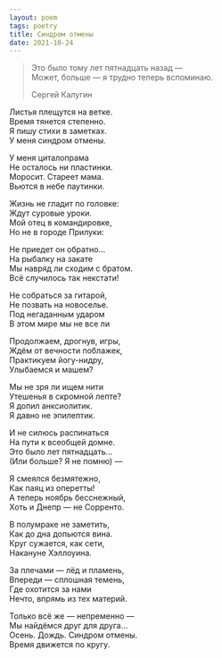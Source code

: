 ```yaml
---
layout: poem
tags: poetry
title: Синдром отмены
date: 2021-10-24
---
```


> Это было тому лет пятнадцать назад —<br>
> Может, больше — я трудно теперь вспоминаю.
>
> <footer>Сергей Калугин</footer>

Листья плещутся на ветке.<br>
Время тянется степенно.<br>
Я пишу стихи в заметках.<br>
У меня синдром отмены.<br>

У меня циталопрама<br>
Не осталось ни пластинки.<br>
Моросит. Стареет мама.<br>
Вьются в небе паутинки.<br>

Жизнь не гладит по головке:<br>
Ждут суровые уроки.<br>
Мой отец в командировке,<br>
Но не в городе Прилуки:<br>

Не приедет он обратно...<br>
На рыбалку на закате<br>
Мы навряд ли сходим с братом.<br>
Всё случилось так некстати!<br>

Не собраться за гитарой,<br>
Не позвать на новоселье.<br>
Под негаданным ударом<br>
В этом мире мы не все ли<br>

Продолжаем, дрогнув, игры,<br>
Ждём от вечности поблажек,<br>
Практикуем йогу-нидру,<br>
Улыбаемся и машем?<br>

Мы не зря ли ищем нити<br>
Утешенья в скромной лепте?<br>
Я допил анксиолитик.<br>
Я давно не эпилептик.<br>

И не силюсь распинаться<br>
На пути к всеобщей домне.<br>
Это было лет пятнадцать...<br>
(Или больше? Я не помню) —<br>

Я смеялся безмятежно,<br>
Как паяц из оперетты!<br>
А теперь ноябрь бесснежный,<br>
Хоть и Днепр — не Сорренто.<br>

В полумраке не заметить,<br>
Как до дна допьются вина.<br>
Круг сужается, как сети,<br>
Накануне Хэллоуина.<br>

За плечами — лёд и пламень,<br>
Впереди — сплошная темень,<br>
Где охотится за нами<br>
Нечто, впрямь из тех материй.<br>

Только всё же — непременно —<br>
Мы найдёмся друг для друга...<br>
Осень. Дождь. Синдром отмены.<br>
Время движется по кругу.
